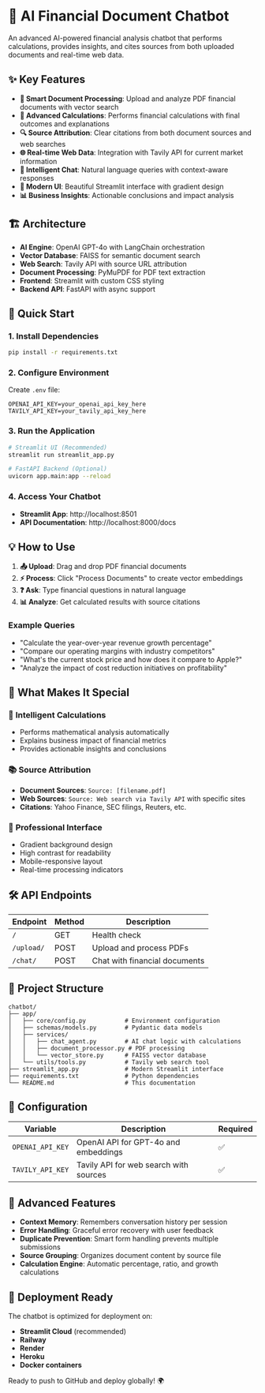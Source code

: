 # 🤖 AI Financial Document Chatbot

An advanced AI-powered financial analysis chatbot that performs calculations, provides insights, and cites sources from both uploaded documents and real-time web data.

## ✨ Key Features

- **📄 Smart Document Processing**: Upload and analyze PDF financial documents with vector search
- **🧮 Advanced Calculations**: Performs financial calculations with final outcomes and explanations
- **🔍 Source Attribution**: Clear citations from both document sources and web searches
- **🌐 Real-time Web Data**: Integration with Tavily API for current market information
- **💬 Intelligent Chat**: Natural language queries with context-aware responses
- **🎨 Modern UI**: Beautiful Streamlit interface with gradient design
- **📊 Business Insights**: Actionable conclusions and impact analysis

## 🏗️ Architecture

- **AI Engine**: OpenAI GPT-4o with LangChain orchestration
- **Vector Database**: FAISS for semantic document search
- **Web Search**: Tavily API with source URL attribution
- **Document Processing**: PyMuPDF for PDF text extraction
- **Frontend**: Streamlit with custom CSS styling
- **Backend API**: FastAPI with async support

## 🚀 Quick Start

### 1. Install Dependencies
```bash
pip install -r requirements.txt
```

### 2. Configure Environment
Create `.env` file:
```env
OPENAI_API_KEY=your_openai_api_key_here
TAVILY_API_KEY=your_tavily_api_key_here
```

### 3. Run the Application
```bash
# Streamlit UI (Recommended)
streamlit run streamlit_app.py

# FastAPI Backend (Optional)
uvicorn app.main:app --reload
```

### 4. Access Your Chatbot
- **Streamlit App**: http://localhost:8501
- **API Documentation**: http://localhost:8000/docs

## 💡 How to Use

1. **📤 Upload**: Drag and drop PDF financial documents
2. **⚡ Process**: Click "Process Documents" to create vector embeddings
3. **❓ Ask**: Type financial questions in natural language
4. **📊 Analyze**: Get calculated results with source citations

### Example Queries
- "Calculate the year-over-year revenue growth percentage"
- "Compare our operating margins with industry competitors"
- "What's the current stock price and how does it compare to Apple?"
- "Analyze the impact of cost reduction initiatives on profitability"

## 🎯 What Makes It Special

### 🧮 **Intelligent Calculations**
- Performs mathematical analysis automatically
- Explains business impact of financial metrics
- Provides actionable insights and conclusions

### 📚 **Source Attribution**
- **Document Sources**: `Source: [filename.pdf]`
- **Web Sources**: `Source: Web search via Tavily API` with specific sites
- **Citations**: Yahoo Finance, SEC filings, Reuters, etc.

### 🎨 **Professional Interface**
- Gradient background design
- High contrast for readability
- Mobile-responsive layout
- Real-time processing indicators

## 🛠️ API Endpoints

| Endpoint | Method | Description |
|----------|--------|-------------|
| `/` | GET | Health check |
| `/upload/` | POST | Upload and process PDFs |
| `/chat/` | POST | Chat with financial documents |

## 📁 Project Structure

```
chatbot/
├── app/
│   ├── core/config.py           # Environment configuration
│   ├── schemas/models.py        # Pydantic data models
│   ├── services/
│   │   ├── chat_agent.py        # AI chat logic with calculations
│   │   ├── document_processor.py # PDF processing
│   │   └── vector_store.py      # FAISS vector database
│   └── utils/tools.py           # Tavily web search tool
├── streamlit_app.py             # Modern Streamlit interface
├── requirements.txt             # Python dependencies
└── README.md                    # This documentation
```

## 🔧 Configuration

| Variable | Description | Required |
|----------|-------------|----------|
| `OPENAI_API_KEY` | OpenAI API for GPT-4o and embeddings | ✅ |
| `TAVILY_API_KEY` | Tavily API for web search with sources | ✅ |

## 🌟 Advanced Features

- **Context Memory**: Remembers conversation history per session
- **Error Handling**: Graceful error recovery with user feedback
- **Duplicate Prevention**: Smart form handling prevents multiple submissions
- **Source Grouping**: Organizes document content by source file
- **Calculation Engine**: Automatic percentage, ratio, and growth calculations

## 🚀 Deployment Ready

The chatbot is optimized for deployment on:
- **Streamlit Cloud** (recommended)
- **Railway**
- **Render**
- **Heroku**
- **Docker containers**

Ready to push to GitHub and deploy globally! 🌍